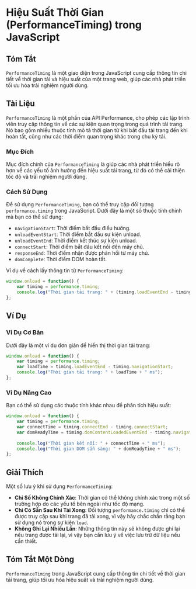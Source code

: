 <!--
Meta Description: # Hiệu Suất Thời Gian (PerformanceTiming) trong JavaScript ## Tóm Tắt `PerformanceTiming` là một giao diện trong JavaScript cung cấp thông tin chi tiế...
Meta Keywords: thời, timing, tải, gian, trang
-->

# Hiệu Suất Thời Gian (PerformanceTiming) trong JavaScript

## Tóm Tắt
`PerformanceTiming` là một giao diện trong JavaScript cung cấp thông tin chi tiết về thời gian tải và hiệu suất của một trang web, giúp các nhà phát triển tối ưu hóa trải nghiệm người dùng.

## Tài Liệu
`PerformanceTiming` là một phần của API Performance, cho phép các lập trình viên truy cập thông tin về các sự kiện quan trọng trong quá trình tải trang. Nó bao gồm nhiều thuộc tính mô tả thời gian từ khi bắt đầu tải trang đến khi hoàn tất, cũng như các thời điểm quan trọng khác trong chu kỳ tải.

### Mục Đích
Mục đích chính của `PerformanceTiming` là giúp các nhà phát triển hiểu rõ hơn về các yếu tố ảnh hưởng đến hiệu suất tải trang, từ đó có thể cải thiện tốc độ và trải nghiệm người dùng.

### Cách Sử Dụng
Để sử dụng `PerformanceTiming`, bạn có thể truy cập đối tượng `performance.timing` trong JavaScript. Dưới đây là một số thuộc tính chính mà bạn có thể sử dụng:

- `navigationStart`: Thời điểm bắt đầu điều hướng.
- `unloadEventStart`: Thời điểm bắt đầu sự kiện unload.
- `unloadEventEnd`: Thời điểm kết thúc sự kiện unload.
- `connectStart`: Thời điểm bắt đầu kết nối đến máy chủ.
- `responseEnd`: Thời điểm nhận được phản hồi từ máy chủ.
- `domComplete`: Thời điểm DOM hoàn tất.

Ví dụ về cách lấy thông tin từ `PerformanceTiming`:

```javascript
window.onload = function() {
    var timing = performance.timing;
    console.log("Thời gian tải trang: " + (timing.loadEventEnd - timing.navigationStart) + " ms");
};
```

## Ví Dụ
### Ví Dụ Cơ Bản
Dưới đây là một ví dụ đơn giản để hiển thị thời gian tải trang:

```javascript
window.onload = function() {
    var timing = performance.timing;
    var loadTime = timing.loadEventEnd - timing.navigationStart;
    console.log("Thời gian tải trang: " + loadTime + " ms");
};
```

### Ví Dụ Nâng Cao
Bạn có thể sử dụng các thuộc tính khác nhau để phân tích hiệu suất:

```javascript
window.onload = function() {
    var timing = performance.timing;
    var connectTime = timing.connectEnd - timing.connectStart;
    var domReadyTime = timing.domContentLoadedEventEnd - timing.navigationStart;
    
    console.log("Thời gian kết nối: " + connectTime + " ms");
    console.log("Thời gian DOM sẵn sàng: " + domReadyTime + " ms");
};
```

## Giải Thích
Một số lưu ý khi sử dụng `PerformanceTiming`:

- **Chỉ Số Không Chính Xác**: Thời gian có thể không chính xác trong một số trường hợp do các yếu tố bên ngoài như tốc độ mạng.
- **Chỉ Có Sẵn Sau Khi Tải Xong**: Đối tượng `performance.timing` chỉ có thể được truy cập sau khi trang đã tải xong, vì vậy hãy chắc chắn rằng bạn sử dụng nó trong sự kiện `load`.
- **Không Ghi Lại Nhiều Lần**: Những thông tin này sẽ không được ghi lại nếu trang được tải lại, vì vậy bạn cần lưu ý về việc lưu trữ dữ liệu nếu cần thiết.

## Tóm Tắt Một Dòng
`PerformanceTiming` trong JavaScript cung cấp thông tin chi tiết về thời gian tải trang, giúp tối ưu hóa hiệu suất và trải nghiệm người dùng.
